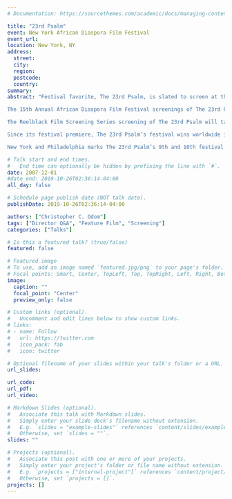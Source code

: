 ```yaml
---
# Documentation: https://sourcethemes.com/academic/docs/managing-content/

title: "23rd Psalm"
event: New York African Diaspora Film Festival
event_url:
location: New York, NY
address:
  street:
  city:
  region:
  postcode:
  country:
summary:
abstract: "Festival favorite, The 23rd Psalm, is slated to screen at the 15th Annual African Diaspora Film Festival in New York City and during the Reelblack Film Screening Series in Philadelphia.

The 15th Annual African Diaspora Film Festival screenings of The 23rd Psalm will take place on Saturday, December 1st, 10:00 pm and Monday, December 3rd, 6:30 pm at the Anthology Film Archives located at 32 Second Avenue, New York, NY 10003 (@ the corner of 2nd Street in Manhattan).

The Reelblack Film Screening Series screening of The 23rd Psalm will take place on Friday, November 16th, 7:00 pm at the International House, 3701 Chestnut Street, Philadelphia, PA 19104.

Since its festival premiere, The 23rd Psalm’s festival wins worldwide include Best Film by a Black Filmmaker in Berlin and Best Picture, Best Lead Actor and Best Supporting Actress in San Diego.

New York and Philadelphia marks The 23rd Psalm’s 9th and 10th festival screening worldwide. Other screenings have included Cannes, Berlin, Los Angeles, Beverly Hills, Hollywood, San Diego, D.C. and Memphis."

# Talk start and end times.
#   End time can optionally be hidden by prefixing the line with `#`.
date: 2007-12-01
#date_end: 2019-10-26T02:36:14-04:00
all_day: false

# Schedule page publish date (NOT talk date).
publishDate: 2019-10-26T02:36:14-04:00

authors: ["Christopher C. Odom"]
tags: ["Director Q&A", "Feature Film", "Screening"]
categories: ["Talks"]

# Is this a featured talk? (true/false)
featured: false

# Featured image
# To use, add an image named `featured.jpg/png` to your page's folder.
# Focal points: Smart, Center, TopLeft, Top, TopRight, Left, Right, BottomLeft, Bottom, BottomRight.
image:
  caption: ""
  focal_point: "Center"
  preview_only: false

# Custom links (optional).
#   Uncomment and edit lines below to show custom links.
# links:
# - name: Follow
#   url: https://twitter.com
#   icon_pack: fab
#   icon: twitter

# Optional filename of your slides within your talk's folder or a URL.
url_slides:

url_code:
url_pdf:
url_video:

# Markdown Slides (optional).
#   Associate this talk with Markdown slides.
#   Simply enter your slide deck's filename without extension.
#   E.g. `slides = "example-slides"` references `content/slides/example-slides.md`.
#   Otherwise, set `slides = ""`.
slides: ""

# Projects (optional).
#   Associate this post with one or more of your projects.
#   Simply enter your project's folder or file name without extension.
#   E.g. `projects = ["internal-project"]` references `content/project/deep-learning/index.md`.
#   Otherwise, set `projects = []`.
projects: []
---
```

